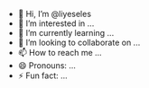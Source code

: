 - 👋 Hi, I’m @liyeseles
- 👀 I’m interested in ...
- 🌱 I’m currently learning ...
- 💞️ I’m looking to collaborate on ...
- 📫 How to reach me ...
- 😄 Pronouns: ...
- ⚡ Fun fact: ...

<!---
liyeseles/liyeseles is a ✨ special ✨ repository because its `README.md` (this file) appears on your GitHub profile.
You can click the Preview link to take a look at your changes.
--->
